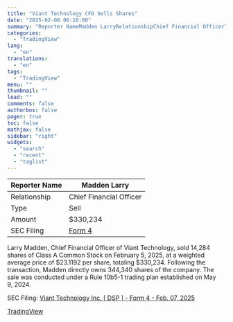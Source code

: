 ```yaml
---
title: "Viant Technology CFO Sells Shares"
date: "2025-02-08 06:10:00"
summary: "Reporter NameMadden LarryRelationshipChief Financial OfficerTypeSellAmount$330,234SEC FilingForm 4Larry Madden, Chief Financial Officer of Viant Technology, sold 14,284 shares of Class A Common Stock on February 5, 2025, at a weighted average price of $23.1192 per share, totaling $330,234. Following the transaction, Madden directly owns 344,340 shares of the company. The sale..."
categories:
  - "TradingView"
lang:
  - "en"
translations:
  - "en"
tags:
  - "TradingView"
menu: ""
thumbnail: ""
lead: ""
comments: false
authorbox: false
pager: true
toc: false
mathjax: false
sidebar: "right"
widgets:
  - "search"
  - "recent"
  - "taglist"
---
```


| Reporter Name | Madden Larry |
| --- | --- |
| Relationship | Chief Financial Officer |
| Type | Sell |
| Amount | $330,234 |
| SEC Filing | [Form 4](https://www.sec.gov/Archives/edgar/data/1828791/000128430925000003/xslF345X05/wk-form4_1738965578.xml) |

Larry Madden, Chief Financial Officer of Viant Technology, sold 14,284 shares of Class A Common Stock on February 5, 2025, at a weighted average price of $23.1192 per share, totaling $330,234. Following the transaction, Madden directly owns 344,340 shares of the company. The sale was conducted under a Rule 10b5-1 trading plan established on May 9, 2024.

SEC Filing: [Viant Technology Inc. [ DSP ] - Form 4 - Feb. 07, 2025](https://www.sec.gov/Archives/edgar/data/1828791/000128430925000003/xslF345X05/wk-form4_1738965578.xml)

[TradingView](https://www.tradingview.com/news/tradingview:104a93811f1f0:0-viant-technology-cfo-sells-shares/)
